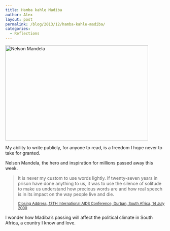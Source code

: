 ```yaml
---
title: Hamba kahle Madiba
author: Alex
layout: post
permalink: /blog/2013/12/hamba-kahle-madiba/
categories:
  - Reflections
---
```

<img src="https://alexkadis.com/inc/img/2013/12/mandela.jpg" alt="Nelson Mandela" width="450" height="300" class="aligncenter size-full wp-image-273" />

My ability to write publicly, for anyone to read, is a freedom I hope never to take for granted.

Nelson Mandela, the hero and inspiration for millions passed away this week. 

> It is never my custom to use words lightly. If twenty-seven years in prison have done anything to us, it was to use the silence of solitude to make us understand how precious words are and how real speech is in its impact on the way people live and die.
> 
> <small><a href="http://www.nelsonmandela.org/content/mini-site/selected-quotes">Closing Address, 13TH International AIDS Conference, Durban, South Africa, 14 July 2000</a></small> 

I wonder how Madiba&#8217;s passing will affect the political climate in South Africa, a country I know and love.